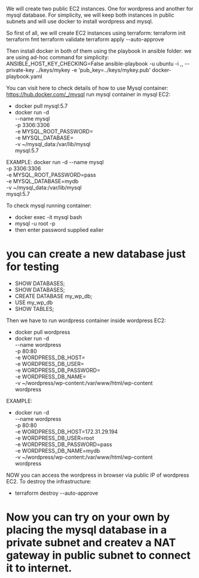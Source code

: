 We will create two public EC2 instances. One for wordpress and another for mysql database.
For simplicity, we will keep both instances in public subnets and will use docker to install wordpress and mysql.

So first of all, we will create EC2 instances using terraform:
terraform init
terraform fmt
terraform validate
terraform apply --auto-approve

Then install docker in both of them using the playbook in ansible folder: we are using ad-hoc command for simplicity:
ANSIBLE_HOST_KEY_CHECKING=False ansible-playbook -u ubuntu -i <WORDPRESS EC2 PUBLIC IP>,<MYSQL EC2 PUBLIC IP>, --private-key ../keys/mykey -e 'pub_key=../keys/mykey.pub' docker-playbook.yaml

You can visit here to check details of how to use Mysql container: https://hub.docker.com/_/mysql
run mysql container in mysql EC2:
- docker pull mysql:5.7
- docker run -d \
  --name mysql \
  -p 3306:3306 \
  -e MYSQL_ROOT_PASSWORD=<MySQL root password> \
  -e MYSQL_DATABASE=<WordPress database name> \
  -v ~/mysql_data:/var/lib/mysql \
  mysql:5.7

EXAMPLE:
docker run -d 
  --name mysql \
  -p 3306:3306 \
  -e MYSQL_ROOT_PASSWORD=pass \
  -e MYSQL_DATABASE=mydb \
  -v ~/mysql_data:/var/lib/mysql \
  mysql:5.7

To check mysql running container:
- docker exec -it mysql bash
- mysql -u root -p
- then enter password supplied ealier
# you can create a new database just for testing
- SHOW DATABASES;
- SHOW DATABASES;
- CREATE DATABASE my_wp_db;
- USE my_wp_db
- SHOW TABLES;



Then we have to run wordpress container inside wordpress EC2:
- docker pull wordpress
- docker run -d \
  --name wordpress \
  -p 80:80 \
  -e WORDPRESS_DB_HOST=<MySQL EC2 private IP> \
  -e WORDPRESS_DB_USER=<MySQL username> \
  -e WORDPRESS_DB_PASSWORD=<MySQL password> \
  -e WORDPRESS_DB_NAME=<WordPress database name> \
  -v ~/wordpress/wp-content:/var/www/html/wp-content \
  wordpress


EXAMPLE:
- docker run -d \
  --name wordpress \
  -p 80:80 \
  -e WORDPRESS_DB_HOST=172.31.29.194 \
  -e WORDPRESS_DB_USER=root \
  -e WORDPRESS_DB_PASSWORD=pass \
  -e WORDPRESS_DB_NAME=mydb \
  -v ~/wordpress/wp-content:/var/www/html/wp-content \
  wordpress


NOW you can access the wordpress in browser via public IP of wordpress EC2.
To destroy the infrastructure:
- terraform destroy --auto-approve

Now you can try on your own by placing the mysql database in a private subnet and createv a NAT gateway in public subnet to connect it to internet.
====================================================================


